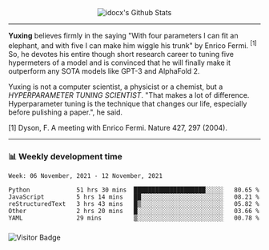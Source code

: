 <div align="center">
    <img align="center" src="https://github-readme-stats.vercel.app/api?username=idocx&show_icons=true&count_private=true&hide_border=true" alt="idocx's Github Stats"></img>
</div>

---

**Yuxing** believes firmly in the saying "With four parameters I can fit an elephant, and with five I can make him wiggle his trunk" by Enrico Fermi. <sup>[1]</sup> So, he devotes his entire though short research career to tuning five hypermeters of a model and is convinced that he will finally make it outperform any SOTA models like GPT-3 and AlphaFold 2.

Yuxing is not a computer scientist, a physicist or a chemist, but a *HYPERPARAMETER TUNING SCIENTIST*. "That makes a lot of difference. Hyperparameter tuning is the technique that changes our life, especially before pulishing a paper.", he said.

[1] Dyson, F. A meeting with Enrico Fermi. Nature 427, 297 (2004).


---

### 📊 Weekly development time
<!--START_SECTION:waka-->
```text
Week: 06 November, 2021 - 12 November, 2021

Python             51 hrs 30 mins  ████████████████████░░░░░   80.65 % 
JavaScript         5 hrs 14 mins   ██░░░░░░░░░░░░░░░░░░░░░░░   08.21 % 
reStructuredText   3 hrs 43 mins   █▒░░░░░░░░░░░░░░░░░░░░░░░   05.82 % 
Other              2 hrs 20 mins   █░░░░░░░░░░░░░░░░░░░░░░░░   03.66 % 
YAML               29 mins         ▒░░░░░░░░░░░░░░░░░░░░░░░░   00.78 % 
```
<!--END_SECTION:waka-->

### 

![Visitor Badge](https://visitor-badge.laobi.icu/badge?page_id=idocx.idocx)